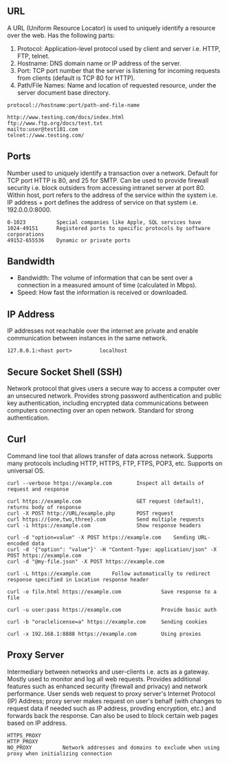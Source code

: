 ## URL

A URL (Uniform Resource Locator) is used to uniquely identify a resource over the web. Has the following parts:

1. Protocol: Application-level protocol used by client and server i.e. HTTP, FTP, telnet.
2. Hostname: DNS domain name or IP address of the server.
3. Port: TCP port number that the server is listening for incoming requests from clients (default is TCP 80 for HTTP).
4. Path/File Names: Name and location of requested resource, under the server document base directory.

```
protocol://hostname:port/path-and-file-name

http://www.testing.com/docs/index.html
ftp://www.ftp.org/docs/test.txt
mailto:user@test101.com
telnet://www.testing.com/
```

## Ports

Number used to uniquely identify a transaction over a network. Default for TCP port HTTP is 80, and 25 for SMTP. Can be used to provide firewall security i.e. block outsiders from accessing intranet server at port 80. Within host, port refers to the address of the service within the system i.e. IP address + port defines the address of service on that system i.e. 192.0.0.0:8000.

```
0-1023          Special companies like Apple, SQL services have
1024-49151      Registered ports to specific protocols by software corporations
49152-655536    Dynamic or private ports
```

## Bandwidth

- Bandwidth: The volume of information that can be sent over a connection in a measured amount of time (calculated in Mbps).
- Speed: How fast the information is received or downloaded.

## IP Address

IP addresses not reachable over the internet are private and enable communication between instances in the same network.

```
127.0.0.1:<host port>         localhost
```

## Secure Socket Shell (SSH)

Network protocol that gives users a secure way to access a computer over an unsecured network. Provides strong password authentication and public key authentication, including encrypted data communications between computers connecting over an open network. Standard for strong authentication.

## Curl

Command line tool that allows transfer of data across network. Supports many protocols including HTTP, HTTPS, FTP, FTPS, POP3, etc. Supports on universal OS.

```
curl --verbose https://example.com        Inspect all details of request and response

curl https://example.com                  GET request (default), returns body of response
curl -X POST http://URL/example.php       POST request
curl https://{one,two,three}.com          Send multiple requests
curl -i https://example.com               Show response headers

curl -d "option=value" -X POST https://example.com    Sending URL-encoded data
curl -d '{"option": "value"}' -H "Content-Type: application/json" -X POST https://example.com
curl -d "@my-file.json" -X POST https://example.com

curl -L https://example.com       Follow automatically to redirect response specified in Location response header

curl -o file.html https://example.com             Save response to a file

curl -u user:pass https://example.com             Provide basic auth

curl -b "oraclelicense=a" https://example.com     Sending cookies

curl -x 192.168.1:8888 https://example.com        Using proxies
```

## Proxy Server

Intermediary between networks and user-clients i.e. acts as a gateway. Mostly used to monitor and log all web requests. Provides additional features such as enhanced security (firewall and privacy) and network performance. User sends web request to proxy server's Internet Protocol (IP) Address; proxy server makes request on user's behalf (with changes to request data if needed such as IP address, provding encryption, etc.) and forwards back the response. Can also be used to block certain web pages based on IP address.

```
HTTPS_PROXY
HTTP_PROXY
NO_PROXY          Network addresses and domains to exclude when using proxy when initializing connection
```
